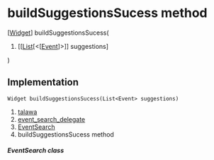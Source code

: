 
<div>

# buildSuggestionsSucess method

</div>


[[Widget](https://api.flutter.dev/flutter/widgets/Widget-class.html)]
buildSuggestionsSucess(

1.  [[[List](https://api.flutter.dev/flutter/dart-core/List-class.md)[\<[[Event](../../models_events_event_model/Event-class.md)]\>]]
    suggestions]

)



## Implementation

``` language-dart
Widget buildSuggestionsSucess(List<Event> suggestions) 
```







1.  [talawa](../../index.md)
2.  [event_search_delegate](../../widgets_event_search_delegate/)
3.  [EventSearch](../../widgets_event_search_delegate/EventSearch-class.md)
4.  buildSuggestionsSucess method

##### EventSearch class







